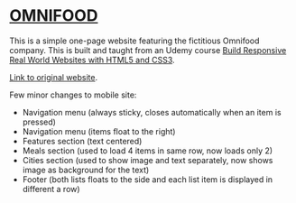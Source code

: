 # [OMNIFOOD](https://resendebruno.github.io/omnifood/)

This is a simple one-page website featuring the fictitious Omnifood company. This is built and taught from an Udemy course [Build Responsive Real World Websites with HTML5 and CSS3](https://www.udemy.com/design-and-develop-a-killer-website-with-html5-and-css3/). 

[Link to original website](http://www.webdesigncourse.co/omnifood/).

Few minor changes to mobile site:
- Navigation menu (always sticky, closes automatically when an item is pressed)
- Navigation menu (items float to the right)
- Features section (text centered)
- Meals section (used to load 4 items in same row, now loads only 2)
- Cities section (used to show image and text separately, now shows image as background for the text)
- Footer (both lists floats to the side and each list item is displayed in different a row)
